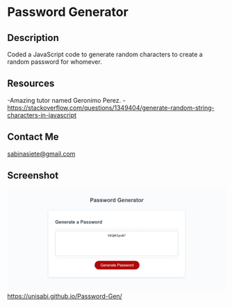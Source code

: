 # Password Generator

## Description

Coded a JavaScript code to generate random characters to create a random password for whomever.

## Resources

-Amazing tutor named Geronimo Perez.
-https://stackoverflow.com/questions/1349404/generate-random-string-characters-in-javascript

## Contact Me

sabinasiete@gmail.com

## Screenshot

![screenshot](assets/passwordgen.png)
https://unisabi.github.io/Password-Gen/